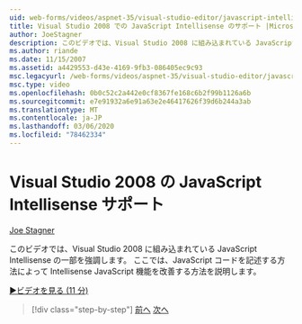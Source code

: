 ```yaml
---
uid: web-forms/videos/aspnet-35/visual-studio-editor/javascript-intellisense-support-in-visual-studio-2008
title: Visual Studio 2008 での JavaScript Intellisense のサポート |Microsoft Docs
author: JoeStagner
description: このビデオでは、Visual Studio 2008 に組み込まれている JavaScript Intellisense の一部を強調します。 Intellisense JavaScript featu を向上させる方法について説明します。
ms.author: riande
ms.date: 11/15/2007
ms.assetid: a4429553-d43e-4169-9fb3-086405ec9c93
msc.legacyurl: /web-forms/videos/aspnet-35/visual-studio-editor/javascript-intellisense-support-in-visual-studio-2008
msc.type: video
ms.openlocfilehash: 0b0c52c2a442e0cf8367fe168c6b2f99b1126a6b
ms.sourcegitcommit: e7e91932a6e91a63e2e46417626f39d6b244a3ab
ms.translationtype: MT
ms.contentlocale: ja-JP
ms.lasthandoff: 03/06/2020
ms.locfileid: "78462334"
---
```

# <a name="javascript-intellisense-support-in-visual-studio-2008"></a>Visual Studio 2008 の JavaScript Intellisense サポート

[Joe Stagner](https://github.com/JoeStagner)

このビデオでは、Visual Studio 2008 に組み込まれている JavaScript Intellisense の一部を強調します。 ここでは、JavaScript コードを記述する方法によって Intellisense JavaScript 機能を改善する方法を説明します。

[&#9654;ビデオを見る (11 分)](https://channel9.msdn.com/Blogs/ASP-NET-Site-Videos/javascript-intellisense-support-in-visual-studio-2008)

> [!div class="step-by-step"]
> [前へ](new-designer-support-in-visual-studio-2008.md)
> [次へ](javascript-debugging-in-visual-studio-2008.md)
